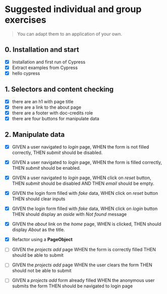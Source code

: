 # Suggested individual and group exercises

> You can adapt them to an application of your own.

## 0. Installation and start

- [x] Installation and first run of Cypress
- [x] Extract examples from Cypress
- [x] hello cypress

## 1. Selectors and content checking

- [x] there are an h1 with page title
- [x] there are a link to the about page
- [x] there are a footer with doc-credits role
- [x] there are four buttons for manipulate data

## 2. Manipulate data

- [x] GIVEN a user navigated to _login_ page, WHEN the form is not filled correctly, THEN _submit_ should be disabled.
- [x] GIVEN a user navigated to _login_ page, WHEN the form is filled correctly, THEN _submit_ should be enabled.
- [x] GIVEN a user navigated to _login_ page, WHEN click on _reset_ button, THEN _submit_ should be disabled AND THEN _email_ should be empty.
- [x] GIVEN the login form filled with _fake_ data, WHEN click on _reset_ button THEN should clear inputs
- [x] GIVEN the login form filled with _fake_ data, WHEN click on _login_ button THEN should display an _aside_ with _Not found_ message
- [x] GIVEN the _about_ link on the _home_ page, WHEN is clicked, THEN should display _About_ as the title.

- [x] Refactor using a **PageObject**

- [ ] GIVEN the _projects add_ page WHEN the form is correctly filled THEN should be able to submit
- [ ] GIVEN the _projects add_ page WHEN the user clears the form THEN should not be able to submit
- [ ] GIVEN a _projects add_ form already filled WHEN the anonymous user submits the form THEN should be navigated to login page
